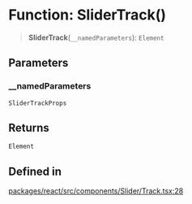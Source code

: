 # Function: SliderTrack()

> **SliderTrack**(`__namedParameters`): `Element`

## Parameters

### \_\_namedParameters

`SliderTrackProps`

## Returns

`Element`

## Defined in

[packages/react/src/components/Slider/Track.tsx:28](https://github.com/m1m0zzz/tremolo-ui/blob/b56a5f0b94efb6c6ac5cbeb66aa5dd9883f9257e/packages/react/src/components/Slider/Track.tsx#L28)
